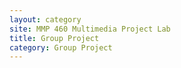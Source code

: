 ```yaml
---
layout: category
site: MMP 460 Multimedia Project Lab
title: Group Project
category: Group Project
---
```

